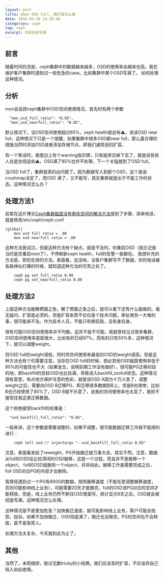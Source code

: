 ```yaml
---
layout: post
title: when OSD full, 我们该怎么做
date: 2016-03-20 14:38:40
categories: ceph
tag: ceph
excerpt: OSD总会写满
---
```


前言
----
随着时间的流逝，ceph集群中的数据越来越多，OSD的使用率会越来也高。我在维护客户集群时遇到过一些危急的case。比如集群中某个OSD写满了。
如何处理这种情况。


分析
-----
mon会监控ceph集群中OSD空间使用情况，首先时有两个参数

```
  "mon_osd_full_ratio": "0.95",
  "mon_osd_nearfull_ratio": "0.85",
```
默认情况下，当OSD空间使用超过85%，ceph health就会有⚠️，说该OSD near full，这种情况下只是一个提醒，如果集群中很多OSD都near full，那么最合理的措施当然时添加OSD或者添加存储节点，即我们通常说的扩容。

有一个笑话时，悬崖边上有个warning指示牌，只有程序员掉下去了，就是说有些人总是忽视这些⚠️，OSD满了85%也并不处理，下一个关隘就到了OSD full。

当OSD full了，集群就真的出问题了。因为数据写入到那个OSD，这个是由crushmap决定了，而OSD 满了，又不能写，其实集群就是出于不能工作的状态。这种情况怎么办？


处理方法1
--------
前辈在这片博文[Ceph集群磁盘没有剩余空间的解决方法](https://xiaoquqi.github.io/blog/2015/05/12/ceph-osd-is-full/)提到了步骤，简单地讲，就是修改/etc/ceph/ceph.conf

```
[global]
    mon osd full ratio = .98
    mon osd nearfull ratio = .80
```

这种方法我试过，但是这种方法有个缺点，就是不及时。你重启OSD（我忘记我当时是否重启mon了），不停刷新ceph health，full的告警一致都在。
我想补充的方法是，即刻生效的方法。表面看，这没啥，当客户集群写不了数据，你的电话被各路神仙打爆的时候，就知道这种方法的可贵之处了。

```
    ceph pg set_full_ratio 0.98
    ceph pg set_nearfull_ratio 0.80
```

处理方法2
--------
上面这种方法能解燃眉之急，解了燃眉之急之后，就可以看下还有什么能做的。毫无疑问，扩容是必须的，但是扩容本质不仅仅是个技术问题，牵扯商务一大堆的事，很可能来不及。作为技术人员，不能只有眼前路，没有身后身。

很有可能OSD空间使用率并不均衡，这并不是不可能，我就曾经见过很多集群，OSD空间使用率差距很大，比如有的已经97%，而有的只有50%多，这种情况下，就可以调整weight。

将OSD full的weight调低，同时将空间使用率最低的OSD的weight调高。但是这种方法也有个坑需要注意。当存在OSD full的时候，想必其他OSD磁盘使用率低于80%的可能性也不大（如果发生，说明前期工作没有做好），很可能PG迁移的目的地，即backfill的目标OSD也比较满，导致进入backfill_toofull状态。这种情况很有意思，有点地方保护注意的色彩，就是说OSD A因为十万火急了，调整weight之后，需要向OSD B迁移PG，即迁移很多数据到B上，但是B也很惨，比如B也已经使用了85%了，OSD B就不乐意了，说我的空间使用率也太高了，我拒不接受往我这里迁移数据。

这个拒绝接受backfill的权重是：

```
  "osd_backfill_full_ratio": "0.85",
```

一般来讲，这个参数是需要调整的，如果不调整，很可能数据迁移工作就不能顺利进行：

```
    ceph tell osd.\* injectargs "--osd_backfill_full_ratio 0.92"
```

注意，表面看发起了reweight，PG开始搬迁就万事大吉，其实不然。注意，数据从full的OSD往比较清闲的OSD搬移，这是一个过程，而且并不是搬移一个object， full的OSD就删除一个object，并非如此，搬移工作是需要完成之后，full OSD对应PG的内容才会删除。

我曾经遇到过一个PG有800G的数据，按照搬移速度（不能任意调整搬移速度，否则可能影响线上业务），可能需要20天才能搬完，full的OSD该PG对应的空间才能释放，但是，线上业务仍然不断往OSD里面写，统计显示8天之后，OSD就会被彻底写满，这种情况怎么处理。

这种情况是不是更加危急？加快搬迁速度，就可能影响线上业务，客户可能会抱怨，投诉，如果不加快搬迁，OSD彻底满了，搬迁也没做完，PG的空间也不会释放，是不是急死人。

处理方法太复杂，今天就到此为止了。

其他
-----
当然了，未雨绸缪，胜过无数tricky的小伎俩，我们应该及时扩容，不应该将自己陷入如此绝境。



